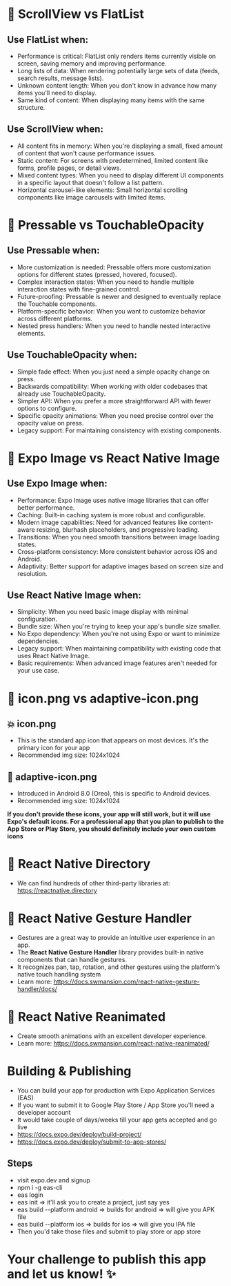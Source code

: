 # 🎉 ScrollView vs FlatList

## Use FlatList when:

- Performance is critical: FlatList only renders items currently visible on screen, saving memory and improving performance.
- Long lists of data: When rendering potentially large sets of data (feeds, search results, message lists).
- Unknown content length: When you don't know in advance how many items you'll need to display.
- Same kind of content: When displaying many items with the same structure.

## Use ScrollView when:

- All content fits in memory: When you're displaying a small, fixed amount of content that won't cause performance issues.
- Static content: For screens with predetermined, limited content like forms, profile pages, or detail views.
- Mixed content types: When you need to display different UI components in a specific layout that doesn't follow a list pattern.
- Horizontal carousel-like elements: Small horizontal scrolling components like image carousels with limited items.

# 🚀 Pressable vs TouchableOpacity

## Use Pressable when:

- More customization is needed: Pressable offers more customization options for different states (pressed, hovered, focused).
- Complex interaction states: When you need to handle multiple interaction states with fine-grained control.
- Future-proofing: Pressable is newer and designed to eventually replace the Touchable components.
- Platform-specific behavior: When you want to customize behavior across different platforms.
- Nested press handlers: When you need to handle nested interactive elements.

## Use TouchableOpacity when:

- Simple fade effect: When you just need a simple opacity change on press.
- Backwards compatibility: When working with older codebases that already use TouchableOpacity.
- Simpler API: When you prefer a more straightforward API with fewer options to configure.
- Specific opacity animations: When you need precise control over the opacity value on press.
- Legacy support: For maintaining consistency with existing components.

# 📸 Expo Image vs React Native Image

## Use Expo Image when:

- Performance: Expo Image uses native image libraries that can offer better performance.
- Caching: Built-in caching system is more robust and configurable.
- Modern image capabilities: Need for advanced features like content-aware resizing, blurhash placeholders, and progressive loading.
- Transitions: When you need smooth transitions between image loading states.
- Cross-platform consistency: More consistent behavior across iOS and Android.
- Adaptivity: Better support for adaptive images based on screen size and resolution.

## Use React Native Image when:

- Simplicity: When you need basic image display with minimal configuration.
- Bundle size: When you're trying to keep your app's bundle size smaller.
- No Expo dependency: When you're not using Expo or want to minimize dependencies.
- Legacy support: When maintaining compatibility with existing code that uses React Native Image.
- Basic requirements: When advanced image features aren't needed for your use case.

# 👀 icon.png vs adaptive-icon.png

## 💥 icon.png

- This is the standard app icon that appears on most devices. It's the primary icon for your app
- Recommended img size: 1024x1024

## 💫 adaptive-icon.png

- Introduced in Android 8.0 (Oreo), this is specific to Android devices.
- Recommended img size: 1024x1024

**If you don't provide these icons, your app will still work, but it will use Expo's default icons. For a professional app that you plan to publish to the App Store or Play Store, you should definitely include your own custom icons**

# 🎁 React Native Directory

- We can find hundreds of other third-party libraries at: https://reactnative.directory

# 🤌 React Native Gesture Handler

- Gestures are a great way to provide an intuitive user experience in an app.
- The **React Native Gesture Handler** library provides built-in native components that can handle gestures.
- It recognizes pan, tap, rotation, and other gestures using the platform's native touch handling system
- Learn more: https://docs.swmansion.com/react-native-gesture-handler/docs/

# 🐴 React Native Reanimated

- Create smooth animations with an excellent developer experience.
- Learn more: https://docs.swmansion.com/react-native-reanimated/

# Building & Publishing

- You can build your app for production with Expo Application Services (EAS)
- If you want to submit it to Google Play Store / App Store you'll need a developer account
- It would take couple of days/weeks till your app gets accepted and go live
- https://docs.expo.dev/deploy/build-project/
- https://docs.expo.dev/deploy/submit-to-app-stores/

## Steps

- visit expo.dev and signup
- npm i -g eas-cli
- eas login
- eas init => it'll ask you to create a project, just say yes
- eas build --platform android => builds for android => will give you APK file
- eas build --platform ios => builds for ios => will give you IPA file
- Then you'd take those files and submit to play store or app store

# Your challenge to publish this app and let us know! ✨
